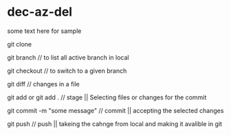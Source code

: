 # dec-az-del

some text here for sample 

git clone <repo url>

git branch // to list all active branch in local 

git checkout <branchName> // to switch to a given branch

git diff <filename> // changes in a file 

git add <filename> or git add . // stage || Selecting files or changes for the commit 

git commit -m "some message" // commit || accepting the selected changes 

git push // push || takeing the cahnge from local and making it avalible in git 